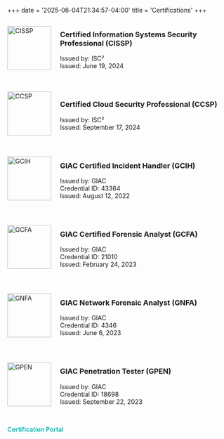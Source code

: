 +++
date = '2025-06-04T21:34:57-04:00'
title = 'Certifications'
+++

<div style="display: flex; align-items: center; margin-bottom: 2rem;">
  <img src="/CyberPortfolio/images/certifications/CISSPbadge.png" alt="CISSP" style="width: 100px; margin-right: 20px;" />
  <div>
    <h3>Certified Information Systems Security Professional (CISSP)</h3>
    <p>Issued by: ISC²<br>
    Issued: June 19, 2024</p>
  </div>
</div>

<div style="display: flex; align-items: center; margin-bottom: 2rem;">
  <img src="/CyberPortfolio/images/certifications/CCSPbadge.png" alt="CCSP" style="width: 100px; margin-right: 20px;" />
  <div>
    <h3>Certified Cloud Security Professional (CCSP)</h3>
    <p>Issued by: ISC²<br>
    Issued: September 17, 2024</p>
  </div>
</div>

<div style="display: flex; align-items: center; margin-bottom: 2rem;">
  <img src="/CyberPortfolio/images/certifications/GCIHBadge.png" alt="GCIH" style="width: 100px; margin-right: 20px;" />
  <div>
    <h3>GIAC Certified Incident Handler (GCIH)</h3>
    <p>Issued by: GIAC<br>
    Credential ID: 43364<br>
    Issued: August 12, 2022</p>
  </div>
</div>

<div style="display: flex; align-items: center; margin-bottom: 2rem;">
  <img src="/CyberPortfolio/images/certifications/GCFABadge.png" alt="GCFA" style="width: 100px; margin-right: 20px;" />
  <div>
    <h3>GIAC Certified Forensic Analyst (GCFA)</h3>
    <p>Issued by: GIAC<br>
    Credential ID: 21010<br>
    Issued: February 24, 2023</p>
  </div>
</div>

<div style="display: flex; align-items: center; margin-bottom: 2rem;">
  <img src="/CyberPortfolio/images/certifications/GNFABadge.png" alt="GNFA" style="width: 100px; margin-right: 20px;" />
  <div>
    <h3>GIAC Network Forensic Analyst (GNFA)</h3>
    <p>Issued by: GIAC<br>
    Credential ID: 4346<br>
    Issued: June 6, 2023</p>
  </div>
</div>

<div style="display: flex; align-items: center; margin-bottom: 2rem;">
  <img src="/CyberPortfolio/images/certifications/GPENbadge.png" alt="GPEN" style="width: 100px; margin-right: 20px;" />
  <div>
    <h3>GIAC Penetration Tester (GPEN)</h3>
    <p>Issued by: GIAC<br>
    Credential ID: 18698<br>
    Issued: September 22, 2023</p>
  </div>
</div>

<a href="https://www.credly.com/users/thomas-gagnon.8288108d"
     target="_blank" rel="noopener"
     style="
       font-weight: 600;
       text-decoration: none;
       color: #00b3b3;
     ">
    Certification Portal
  </a>